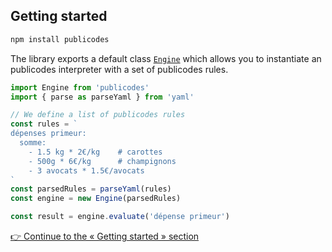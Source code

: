 ## Getting started

```bash
npm install publicodes
```

The library exports a default class [`Engine`](https://publi.codes/docs/api/publicodes/classes/engine) which allows you to instantiate an publicodes interpreter with a set of publicodes rules.

```js
import Engine from 'publicodes'
import { parse as parseYaml } from 'yaml'

// We define a list of publicodes rules
const rules = `
dépenses primeur:
  somme:
    - 1.5 kg * 2€/kg    # carottes
    - 500g * 6€/kg      # champignons
    - 3 avocats * 1.5€/avocats
`
const parsedRules = parseYaml(rules)
const engine = new Engine(parsedRules)

const result = engine.evaluate('dépense primeur')
```

[👉 Continue to the « Getting started » section](https://publi.codes/docs/tutoriel)
